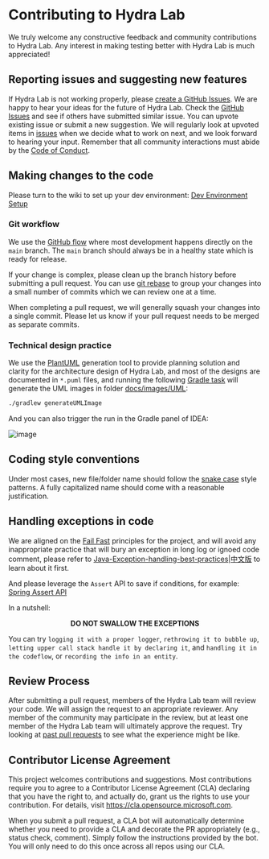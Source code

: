 # Contributing to Hydra Lab

We truly welcome any constructive feedback and community contributions to Hydra Lab.
Any interest in making testing better with Hydra Lab is much appreciated!

## Reporting issues and suggesting new features

If Hydra Lab is not working properly, please [create a GitHub Issues](https://github.com/microsoft/HydraLab/issues/new). 
We are happy to hear your ideas for the future of Hydra Lab. Check the [GitHub Issues](https://github.com/microsoft/HydraLab/issues) and see if others have submitted similar issue. You can upvote existing issue or submit a new suggestion.
We will regularly look at upvoted items in [issues](https://github.com/microsoft/HydraLab/issues) when we decide what to work on next, and we look forward to hearing your input. Remember that all community interactions must abide by the [Code of Conduct](https://github.com/microsoft/Hydra-Lab/blob/main/CODE_OF_CONDUCT.md).

## Making changes to the code

Please turn to the wiki to set up your dev environment: [Dev Environment Setup](https://github.com/microsoft/HydraLab/wiki/Dev-Environment-Setup)

### Git workflow

We use the [GitHub flow](https://guides.github.com/introduction/flow/) where most
development happens directly on the `main` branch. The `main` branch should always be in a
healthy state which is ready for release.

If your change is complex, please clean up the branch history before submitting a pull request.
You can use [git rebase](https://docs.microsoft.com/en-us/azure/devops/repos/git/rebase#squash-local-commits)
to group your changes into a small number of commits which we can review one at a time.

When completing a pull request, we will generally squash your changes into a single commit. Please
let us know if your pull request needs to be merged as separate commits.

### Technical design practice

We use the [PlantUML](https://github.com/plantuml/plantuml) generation tool to provide planning solution and clarity for the architecture design of Hydra Lab, and most of the designs are documented in `*.puml` files, and running the following [Gradle task]([build.gradle](https://github.com/microsoft/HydraLab/blob/bc1471a9f1385664adb9bc26a204670e24917751/build.gradle#L94)) will generate the UML images in folder [docs/images/UML](docs/images/UML):

```bash
./gradlew generateUMLImage
```
And you can also trigger the run in the Gradle panel of IDEA:

![image](https://user-images.githubusercontent.com/8344245/220255351-8bd2db47-9e4b-407c-9444-ac982173f77b.png)

## Coding style conventions

Under most cases, new file/folder name should follow the [snake case](https://en.wikipedia.org/wiki/Snake_case) style patterns. A fully capitalized name should come with a reasonable justification.

## Handling exceptions in code

We are aligned on the [Fail Fast](https://www.techtarget.com/whatis/definition/fail-fast) principles for the project, and will avoid any inappropriate practice that will bury an exception in long log or ignoed code comment, please refer to [Java-Exception-handling-best-practices](https://www.theserverside.com/blog/Coffee-Talk-Java-News-Stories-and-Opinions/Java-Exception-handling-best-practices)|[中文版](https://xie.infoq.cn/article/e1acf36fa0655c321f673c230) to learn about it first.

And please leverage the `Assert` API to save if conditions, for example: [Spring Assert API](https://docs.spring.io/spring-framework/docs/current/javadoc-api/org/springframework/util/Assert.html)

In a nutshell:

<p align="center"><b>
  DO NOT SWALLOW THE EXCEPTIONS
</b></p>

You can try `logging it with a proper logger`, `rethrowing it to bubble up`, `letting upper call stack handle it by declaring it`, and `handling it in the codeflow`, or `recording the info in an entity`.

## Review Process

After submitting a pull request, members of the Hydra Lab team will review your code. We will assign the request to an appropriate reviewer. Any member of the community may participate in the review, but at least one member of the Hydra Lab team will ultimately approve the request.
Try looking at [past pull requests](https://github.com/microsoft/HydraLab/pulls?q=is%3Apr+is%3Aclosed) to see what the experience might be like.

## Contributor License Agreement

This project welcomes contributions and suggestions.  Most contributions require you to agree to a
Contributor License Agreement (CLA) declaring that you have the right to, and actually do, grant us
the rights to use your contribution. For details, visit https://cla.opensource.microsoft.com.

When you submit a pull request, a CLA bot will automatically determine whether you need to provide
a CLA and decorate the PR appropriately (e.g., status check, comment). Simply follow the instructions
provided by the bot. You will only need to do this once across all repos using our CLA.
